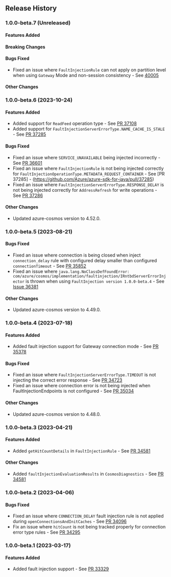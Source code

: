## Release History

### 1.0.0-beta.7 (Unreleased)

#### Features Added

#### Breaking Changes

#### Bugs Fixed
* Fixed an issue where `FaultInjectionRule` can not apply on partition level when using `Gateway` Mode and non-session consistency - See [40005](https://github.com/Azure/azure-sdk-for-java/pull/40005)

#### Other Changes

### 1.0.0-beta.6 (2023-10-24)
#### Features Added
* Added support for `ReadFeed` operation type - See [PR 37108](https://github.com/Azure/azure-sdk-for-java/pull/37108)
* Added support for `FaultInjectionServerErrorType.NAME_CACHE_IS_STALE` - See [PR 37285](https://github.com/Azure/azure-sdk-for-java/pull/37285)

#### Bugs Fixed
* Fixed an issue where `SERVICE_UNAVAILABLE` being injected incorrectly - See [PR 36601](https://github.com/Azure/azure-sdk-for-java/pull/36601)
* Fixed an issue where `FaultInjectionRule` is not being injected correctly for `FaultInjectionOperationType.METADATA_REQUEST_CONTAINER` - See [PR 37285] - (https://github.com/Azure/azure-sdk-for-java/pull/37285)
* Fixed an issue where `FaultInjectionServerErrorType.RESPONSE_DELAY` is not being injected correctly for `AddressRefresh` for write operations - See [PR 37286](https://github.com/Azure/azure-sdk-for-java/pull/37286)

#### Other Changes
* Updated azure-cosmos version to 4.52.0.

### 1.0.0-beta.5 (2023-08-21)
#### Bugs Fixed
* Fixed an issue where connection is being closed when inject `connection_delay` rule with configured delay smaller than configured `connectionTimeout` - See [PR 35852](https://github.com/Azure/azure-sdk-for-java/pull/35852)
* Fixed an issue where `java.lang.NoClassDefFoundError: com/azure/cosmos/implementation/faultinjection/IRntbdServerErrorInjector` is thrown when using `FaultInjection version 1.0.0-beta.4` - See [Issue 36381](https://github.com/Azure/azure-sdk-for-java/issues/36381)

#### Other Changes
* Updated azure-cosmos version to 4.49.0.

### 1.0.0-beta.4 (2023-07-18)
#### Features Added
* Added fault injection support for Gateway connection mode - See [PR 35378](https://github.com/Azure/azure-sdk-for-java/pull/35378)

#### Bugs Fixed
* Fixed an issue where `FaultInjectionServerErrorType.TIMEOUT` is not injecting the correct error response - See [PR 34723](https://github.com/Azure/azure-sdk-for-java/pull/34723)
* Fixed an issue where connection error is not being injected when FaultInjectionEndpoints is not configured - See [PR 35034](https://github.com/Azure/azure-sdk-for-java/pull/35034)

#### Other Changes
* Updated azure-cosmos version to 4.48.0.

### 1.0.0-beta.3 (2023-04-21)
#### Features Added
* Added `getHitCountDetails` in `FaultInjectionRule` - See [PR 34581](https://github.com/Azure/azure-sdk-for-java/pull/34581)

#### Other Changes
* Added `faultInjectionEvaluationResults` in `CosmosDiagnostics` - See [PR 34581](https://github.com/Azure/azure-sdk-for-java/pull/34581)

### 1.0.0-beta.2 (2023-04-06)
#### Bugs Fixed
* Fixed an issue where `CONNECTION_DELAY` fault injection rule is not applied during `openConnectionsAndInitCaches` - See [PR 34096](https://github.com/Azure/azure-sdk-for-java/pull/34096)
* Fix an issue where `hitCount` is not being tracked properly for connection error type rules - See [PR 34295](https://github.com/Azure/azure-sdk-for-java/pull/34295)

### 1.0.0-beta.1 (2023-03-17)
#### Features Added
* Added fault injection support - See [PR 33329](https://github.com/Azure/azure-sdk-for-java/pull/33329) 

